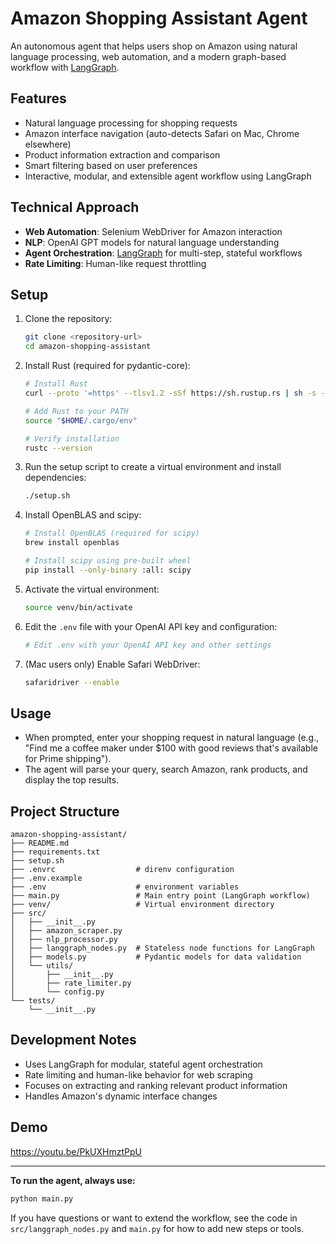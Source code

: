 # Amazon Shopping Assistant Agent

An autonomous agent that helps users shop on Amazon using natural language processing, web automation, and a modern graph-based workflow with [LangGraph](https://github.com/langchain-ai/langgraph).

## Features

- Natural language processing for shopping requests
- Amazon interface navigation (auto-detects Safari on Mac, Chrome elsewhere)
- Product information extraction and comparison
- Smart filtering based on user preferences
- Interactive, modular, and extensible agent workflow using LangGraph

## Technical Approach

- **Web Automation**: Selenium WebDriver for Amazon interaction
- **NLP**: OpenAI GPT models for natural language understanding
- **Agent Orchestration**: [LangGraph](https://github.com/langchain-ai/langgraph) for multi-step, stateful workflows
- **Rate Limiting**: Human-like request throttling

## Setup

1. Clone the repository:
   ```bash
   git clone <repository-url>
   cd amazon-shopping-assistant
   ```

2. Install Rust (required for pydantic-core):
   ```bash
   # Install Rust
   curl --proto '=https' --tlsv1.2 -sSf https://sh.rustup.rs | sh -s -- -y
   
   # Add Rust to your PATH
   source "$HOME/.cargo/env"
   
   # Verify installation
   rustc --version
   ```

3. Run the setup script to create a virtual environment and install dependencies:
   ```bash
   ./setup.sh
   ```

4. Install OpenBLAS and scipy:
   ```bash
   # Install OpenBLAS (required for scipy)
   brew install openblas
   
   # Install scipy using pre-built wheel
   pip install --only-binary :all: scipy
   ```

5. Activate the virtual environment:
   ```bash
   source venv/bin/activate
   ```

6. Edit the `.env` file with your OpenAI API key and configuration:
   ```bash
   # Edit .env with your OpenAI API key and other settings
   ```

7. (Mac users only) Enable Safari WebDriver:
   ```bash
   safaridriver --enable
   ```
   
## Usage

- When prompted, enter your shopping request in natural language (e.g., "Find me a coffee maker under $100 with good reviews that's available for Prime shipping").
- The agent will parse your query, search Amazon, rank products, and display the top results.

## Project Structure

```
amazon-shopping-assistant/
├── README.md
├── requirements.txt
├── setup.sh
├── .envrc                  # direnv configuration
├── .env.example
├── .env                    # environment variables
├── main.py                 # Main entry point (LangGraph workflow)
├── venv/                   # Virtual environment directory
├── src/
│   ├── __init__.py
│   ├── amazon_scraper.py
│   ├── nlp_processor.py
│   ├── langgraph_nodes.py  # Stateless node functions for LangGraph
│   ├── models.py           # Pydantic models for data validation
│   └── utils/
│       ├── __init__.py
│       ├── rate_limiter.py
│       └── config.py
└── tests/
    └── __init__.py
```

## Development Notes

- Uses LangGraph for modular, stateful agent orchestration
- Rate limiting and human-like behavior for web scraping
- Focuses on extracting and ranking relevant product information
- Handles Amazon's dynamic interface changes

## Demo
https://youtu.be/PkUXHmztPpU

---

**To run the agent, always use:**
```bash
python main.py
```

If you have questions or want to extend the workflow, see the code in `src/langgraph_nodes.py` and `main.py` for how to add new steps or tools. 
